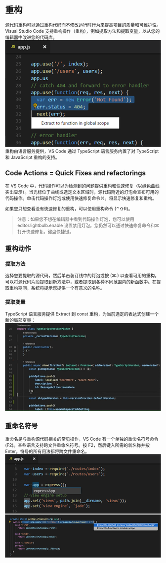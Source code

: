 # 重构

源代码重构可以通过重构代码而不修改运行时行为来提高项目的质量和可维护性。 Visual Studio Code 支持重构操作（重构），例如提取方法和提取变量，以从您的编辑器中改进您的代码库。
![refactoring-hero.png](./assets/Refactoring/refactoring-hero.png)
重构由语言服务提供，VS Code 通过 TypeScript 语言服务内置了对 TypeScript 和 JavaScript 重构的支持。

## Code Actions = Quick Fixes and refactorings

在 VS Code 中，代码操作可以为检测到的问题提供重构和快速修复（以绿色曲线突出显示）。当光标位于曲线或选定文本区域时，源代码附近的灯泡会宣布可用的代码操作。单击代码操作灯泡或使用快速修复命令⌘。将显示快速修复和重构。

如果您只想查看没有快速修复的重构，可以使用重构命令 (⌃⇧R)。
>注意：如果您不想在编辑器中看到代码操作灯泡，您可以使用 editor.lightbulb.enable 设置禁用灯泡。您仍然可以通过快速修复命令和⌘打开快速修复。键盘快捷键。

## 重构动作

### 提取方法

选择您要提取的源代码，然后单击装订线中的灯泡或按 (⌘.) 以查看可用的重构。可以将源代码片段提取到新方法中，或者提取到各种不同范围内的新函数中。在提取重构期间，系统将提示您提供一个有意义的名称。

### 提取变量

TypeScript 语言服务提供 Extract 到 const 重构，为当前选定的表达式创建一个新的局部变量：
![ts-extract-local.gif](./assets/Refactoring/ts-extract-local.gif)

## 重命名符号

重命名是与重构源代码相关的常见操作，VS Code 有一个单独的重命名符号命令 (F2)。某些语言支持跨文件重命名符号。按 F2，然后键入所需的新名称并按 Enter。符号的所有用法都将跨文件重命名。
![rename.png](./assets/Refactoring/rename.png)
![code-action-context-menu.png](./assets/Refactoring/code-action-context-menu.png)
